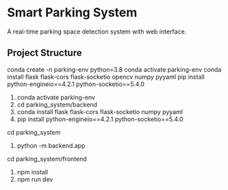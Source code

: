 # Smart Parking System

A real-time parking space detection system with web interface.

## Project Structure


conda create -n parking-env python=3.8
conda activate parking-env
conda install flask flask-cors flask-socketio opencv numpy pyyaml
pip install python-engineio==4.2.1 python-socketio==5.4.0


1. conda activate parking-env
2. cd parking_system/backend
3. conda install flask flask-cors flask-socketio numpy pyyaml
4. pip install python-engineio==4.2.1 python-socketio==5.4.0


cd parking_system
1. python -m backend.app


cd parking_system/frontend
1. npm install
2. npm run dev




